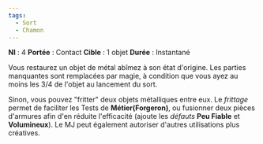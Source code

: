 ```yaml
---
tags:
  - Sort
  - Chamon
---
```

**NI** : 4
**Portée** : Contact
**Cible** : 1 objet
**Durée** : Instantané

Vous restaurez un objet de métal abîmez à son état d'origine. Les parties manquantes sont remplacées par magie, à condition que vous ayez au moins les 3/4 de l'objet au lancement du sort.

Sinon, vous pouvez "fritter" deux objets métalliques entre eux. Le *frittage* permet de faciliter les Tests de **Métier(Forgeron)**, ou fusionner deux pièces d'armures afin d'en réduite l'efficacité (ajoute les *défauts* **Peu Fiable** et **Volumineux**). Le MJ peut également autoriser d'autres utilisations plus créatives.